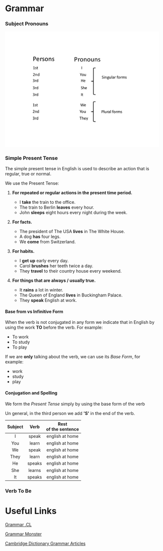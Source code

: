 # Grammar

### Subject Pronouns

<img 
    src="images/SubPronouns.jpg"
    raw=true
    alt="Subject Pronouns"
    style="margin-right: 10px;" 
/>

### Simple Present Tense

The simple present tense in English is used to describe an action that is regular, true or normal.

We use the Present Tense:

1. **For repeated or regular actions in the present time period.**
    * I **take** the train to the office.
    * The train to Berlin **leaves** every hour.
    * John **sleeps** eight hours every night during the week.

2. **For facts.**
    * The president of The USA **lives** in The White House.
    * A dog **has** four legs.
    * We **come** from Switzerland.

3. **For habits.**
    * I **get up** early every day.
    * Carol **brushes** her teeth twice a day.
    * They **travel** to their country house every weekend.

4. **For things that are always / usually true.**
    * It **rains** a lot in winter.
    * The Queen of England **lives** in Buckingham Palace.
    * They **speak** English at work.

#### Base from vs Infinitive Form

When the verb is not conjugated in any form we indicate that in English by using the work **TO** before the verb. For example:

* To work
* To study
* To play

If we are **only** talking about the verb, we can use its *Base Form*, for example:

* work
* study
* play

#### Conjugation and Spelling

We form the *Present Tense* simply by using the base form of the verb

Un general, in the third person we add **'S'** in the end of the verb.

| <center>Subject</center> | <center>Verb</center> | <center>Rest</center> of the sentence |
| ------ | ------ | ------ |
| <center>I</center> | <center>speak</center> | <center>english at home</center> |
| <center>You</center> | <center>learn</center> | <center>english at home |
| <center>We</center> | <center>speak</center> | <center>english at home</center> |
| <center>They</center> | <center>learn</center> | <center>english at home</center> |
| <center>He</center> | <center>speaks</center> | <center>english at home</center> |
| <center>She</center> | <center>learns</center> | <center>english at home</center> |
| <center>It</center> | <center>speaks</center> | <center>english at home</center> |

### Verb To Be



# Useful Links

<a href="https://www.grammar.cl/Notes.htm">Grammar .CL</a>

<a href="https://www.grammar-monster.com/">Grammar Monster</a>

<a href="https://dictionary.cambridge.org/grammar/british-grammar/">Cambridge Dictionary Grammar Articles</a>